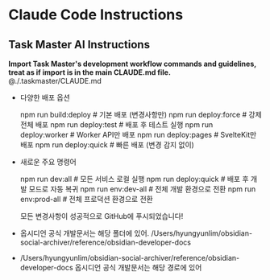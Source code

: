 # Claude Code Instructions

## Task Master AI Instructions
**Import Task Master's development workflow commands and guidelines, treat as if import is in the main CLAUDE.md file.**
@./.taskmaster/CLAUDE.md
- 다양한 배포 옵션

  npm run build:deploy    # 기본 배포 (변경사항만)
  npm run deploy:force    # 강제 전체 배포
  npm run deploy:test     # 배포 후 테스트 실행
  npm run deploy:worker   # Worker API만 배포
  npm run deploy:pages    # SvelteKit만 배포
  npm run deploy:quick    # 빠른 배포 (변경 감지 없이)
- 새로운 주요 명령어

  npm run dev:all        # 모든 서비스 로컬 실행
  npm run deploy:quick   # 배포 후 개발 모드로 자동 복귀
  npm run env:dev-all    # 전체 개발 환경으로 전환
  npm run env:prod-all   # 전체 프로덕션 환경으로 전환

  모든 변경사항이 성공적으로 GitHub에 푸시되었습니다!
- 옵시디언 공식 개발문서는 해당 폴더에 있어. /Users/hyungyunlim/obsidian-social-archiver/reference/obsidian-developer-docs
- /Users/hyungyunlim/obsidian-social-archiver/reference/obsidian-developer-docs 옵시디언 공식 개발문서는 해당 경로에 있어